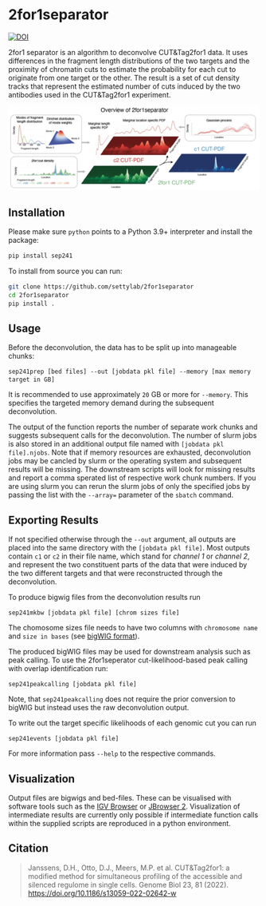 # 2for1separator

[![DOI](https://zenodo.org/badge/402908753.svg)](https://zenodo.org/badge/latestdoi/402908753)

2for1 separator is an algorithm to deconvolve CUT&Tag2for1 data.  It uses
differences in the fragment length distributions of the two targets and the
proximity of chromatin cuts to estimate the probability for each cut to
originate from one target or the other. The result is a set of cut density
tracks that represent the estimated number of cuts induced by the two
antibodies used in the CUT&Tag2for1 experiment.

![Schematic](https://github.com/settylab/2for1separator/raw/main/schematic.jpg?raw=true "Schematic")

## Installation

Please make sure `python` points to a Python 3.9+ interpreter
and install the package:
```bash
pip install sep241
```
To install from source you can run:
```bash
git clone https://github.com/settylab/2for1separator
cd 2for1separator
pip install .
```

## Usage

Before the deconvolution, the data has to be split up into manageable chunks:
```
sep241prep [bed files] --out [jobdata pkl file] --memory [max memory target in GB]
```
It is recommended to use approximately `20` GB or more for `--memory`.
This specifies the targeted memory demand during the subsequent deconvolution.

The output of the function reports the number of separate work chunks
and suggests subsequent calls for the deconvolution.
The number of slurm jobs is also stored in an additional output file named
with `[jobdata pkl file].njobs`.
Note that if memory resources are exhausted, deconvolution jobs
may be cancled by slurm or the operating system and subsequent
results will be missing. The downstream scripts will look for missing
results and report a comma sperated list of respective work chunk
numbers. If you are using slurm you can rerun the slurm jobs of only
the specified jobs by passing the list with the `--array=` parameter
of the `sbatch` command.

## Exporting Results

If not specified otherwise through the `--out` argument, all outputs are placed
into the same directory with the `[jobdata pkl file]`. Most outputs contain
`c1` or `c2` in their file name, which stand for _channel 1_ or _channel 2_,
and represent the two constituent parts of the data that were
induced by the two different targets and that were
reconstructed through the deconvolution.

To produce bigwig files from the deconvolution results run
```
sep241mkbw [jobdata pkl file] [chrom sizes file]
```
The chomosome sizes file needs to have two columns with `chromosome name` and
`size in bases`
(see [bigWIG format](https://genome.ucsc.edu/goldenPath/help/bigWig.html)).

The produced bigWIG files may be used for downstream analysis such as peak
calling. To use the 2for1seperator cut-likelihood-based peak calling
with overlap identification run:
```
sep241peakcalling [jobdata pkl file]
```
Note, that `sep241peakcalling` does not require the prior conversion
to bigWIG but instead uses the raw deconvolution output.

To write out the target specific likelihoods of each genomic cut you can run
```
sep241events [jobdata pkl file]
```

For more information pass `--help` to the respective commands.

## Visualization

Output files are bigwigs and bed-files. These can be visualised
with software tools such as the
[IGV Browser](https://software.broadinstitute.org/software/igv/)
or
[JBrowser 2](https://jbrowse.org/jb2/).
Visualization of intermediate results are currently only possible
if intermediate function calls within the supplied scripts are
reproduced in a python environment.

## Citation

> Janssens, D.H., Otto, D.J., Meers, M.P. et al. CUT&Tag2for1: a modified method
> for simultaneous profiling of the accessible and silenced regulome in single 
> cells. Genome Biol 23, 81 (2022). https://doi.org/10.1186/s13059-022-02642-w
